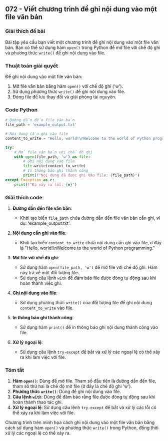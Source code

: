 ## 072 - Viết chương trình để ghi nội dung vào một file văn bản

### Giải thích đề bài

Bài tập yêu cầu bạn viết một chương trình để ghi nội dung vào một file văn bản. Bạn có thể sử dụng hàm `open()` trong Python để mở file với chế độ ghi và phương thức `write()` để ghi nội dung vào file.

### Thuật toán giải quyết

Để ghi nội dung vào một file văn bản:

1. Mở file văn bản bằng hàm `open()` với chế độ ghi ('w').
2. Sử dụng phương thức `write()` để ghi nội dung vào file.
3. Đóng file để lưu thay đổi và giải phóng tài nguyên.

### Code Python

```python
# Đường dẫn đến file văn bản
file_path = 'example_output.txt'

# Nội dung cần ghi vào file
content_to_write = "Hello, world!\nWelcome to the world of Python programming."

try:
    # Mở file văn bản với chế độ ghi
    with open(file_path, 'w') as file:
        # Ghi nội dung vào file
        file.write(content_to_write)
        # In thông báo ghi thành công
        print(f"Nội dung đã được ghi vào file: {file_path}")
except Exception as e:
    print(f"Đã xảy ra lỗi: {e}")
```

### Giải thích code

1. **Đường dẫn đến file văn bản**:

   - Khởi tạo biến `file_path` chứa đường dẫn đến file văn bản cần ghi, ví dụ: 'example_output.txt'.

2. **Nội dung cần ghi vào file**:

   - Khởi tạo biến `content_to_write` chứa nội dung cần ghi vào file, ở đây là "Hello, world!\nWelcome to the world of Python programming."

3. **Mở file với chế độ ghi**:

   - Sử dụng hàm `open(file_path, 'w')` để mở file với chế độ ghi. Hàm này trả về một đối tượng file.
   - Sử dụng câu lệnh `with` để đảm bảo file được đóng tự động sau khi hoàn thành việc ghi.

4. **Ghi nội dung vào file**:

   - Sử dụng phương thức `write()` của đối tượng file để ghi nội dung `content_to_write` vào file.

5. **In thông báo ghi thành công**:

   - Sử dụng hàm `print()` để in thông báo ghi nội dung thành công vào file.

6. **Xử lý ngoại lệ**:
   - Sử dụng câu lệnh `try-except` để bắt và xử lý các ngoại lệ có thể xảy ra khi làm việc với file.

### Tóm tắt

1. **Hàm `open()`**: Dùng để mở file. Tham số đầu tiên là đường dẫn đến file, tham số thứ hai là chế độ mở file (ở đây là chế độ ghi 'w').
2. **Phương thức `write()`**: Dùng để ghi nội dung vào file.
3. **Câu lệnh `with`**: Dùng để đảm bảo rằng file được đóng tự động sau khi hoàn thành thao tác ghi.
4. **Xử lý ngoại lệ**: Sử dụng câu lệnh `try-except` để bắt và xử lý các lỗi có thể xảy ra khi làm việc với file.

Chương trình trên minh họa cách ghi nội dung vào một file văn bản bằng cách sử dụng hàm `open()` và phương thức `write()` trong Python, đồng thời xử lý các ngoại lệ có thể xảy ra.

